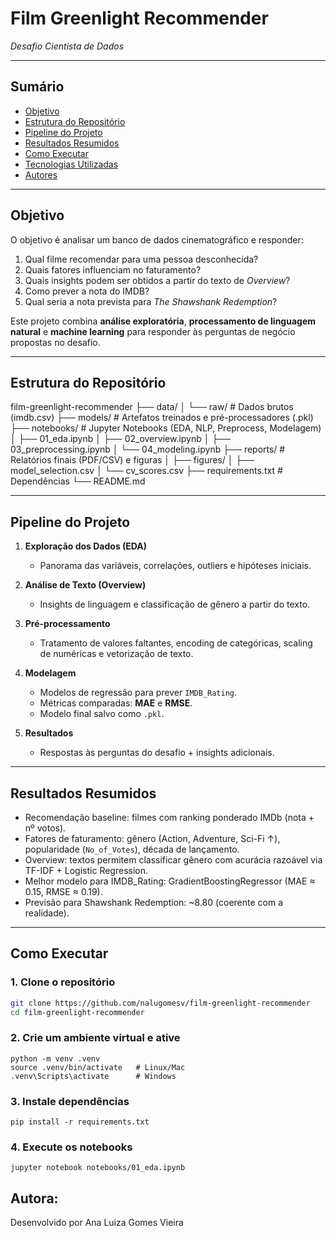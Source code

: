 # Film Greenlight Recommender
*Desafio Cientista de Dados*

---

## Sumário
- [Objetivo](#objetivo)
- [Estrutura do Repositório](#estrutura-do-repositório)
- [Pipeline do Projeto](#pipeline-do-projeto)
- [Resultados Resumidos](#resultados-resumidos)
- [Como Executar](#como-executar)
- [Tecnologias Utilizadas](#tecnologias-utilizadas)
- [Autores](#autores)

---

## Objetivo
O objetivo é analisar um banco de dados cinematográfico e responder:

1. Qual filme recomendar para uma pessoa desconhecida?  
2. Quais fatores influenciam no faturamento?  
3. Quais insights podem ser obtidos a partir do texto de *Overview*?  
4. Como prever a nota do IMDB?  
5. Qual seria a nota prevista para *The Shawshank Redemption*?  

Este projeto combina **análise exploratória**, **processamento de linguagem natural** e **machine learning** para responder às perguntas de negócio propostas no desafio.

---

## Estrutura do Repositório

film-greenlight-recommender
├── data/
│   └── raw/                 # Dados brutos (imdb.csv)
├── models/                  # Artefatos treinados e pré-processadores (.pkl)
├── notebooks/               # Jupyter Notebooks (EDA, NLP, Preprocess, Modelagem)
│   ├── 01_eda.ipynb
│   ├── 02_overview.ipynb
│   ├── 03_preprocessing.ipynb
│   └── 04_modeling.ipynb
├── reports/                 # Relatórios finais (PDF/CSV) e figuras
│   ├── figures/
│   ├── model_selection.csv
│   └── cv_scores.csv
├── requirements.txt         # Dependências
└── README.md


---

## Pipeline do Projeto
1. **Exploração dos Dados (EDA)**  
   - Panorama das variáveis, correlações, outliers e hipóteses iniciais.  

2. **Análise de Texto (Overview)**  
   - Insights de linguagem e classificação de gênero a partir do texto.  

3. **Pré-processamento**  
   - Tratamento de valores faltantes, encoding de categóricas, scaling de numéricas e vetorização de texto.  

4. **Modelagem**  
   - Modelos de regressão para prever `IMDB_Rating`.  
   - Métricas comparadas: **MAE** e **RMSE**.  
   - Modelo final salvo como `.pkl`.  

5. **Resultados**  
   - Respostas às perguntas do desafio + insights adicionais.  

---

## Resultados Resumidos
- Recomendação baseline: filmes com ranking ponderado IMDb (nota + nº votos).  
- Fatores de faturamento: gênero (Action, Adventure, Sci-Fi ↑), popularidade (`No_of_Votes`), década de lançamento.  
- Overview: textos permitem classificar gênero com acurácia razoável via TF-IDF + Logistic Regression.  
- Melhor modelo para IMDB_Rating: GradientBoostingRegressor (MAE ≈ 0.15, RMSE ≈ 0.19).  
- Previsão para Shawshank Redemption: ~8.80 (coerente com a realidade).  

---

## Como Executar
### 1. Clone o repositório
```bash
git clone https://github.com/nalugomesv/film-greenlight-recommender
cd film-greenlight-recommender
```

### 2. Crie um ambiente virtual e ative
```
python -m venv .venv
source .venv/bin/activate   # Linux/Mac
.venv\Scripts\activate      # Windows
```

### 3. Instale dependências
```
pip install -r requirements.txt
```
### 4. Execute os notebooks
```
jupyter notebook notebooks/01_eda.ipynb
```
## Autora:

Desenvolvido por Ana Luiza Gomes Vieira
